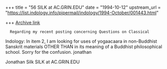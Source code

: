 +++
title = "56 SILK at AC.GRIN.EDU"
date = "1994-10-12"
upstream_url = "https://list.indology.info/pipermail/indology/1994-October/001443.html"

+++
[Archive link](https://list.indology.info/pipermail/indology/1994-October/001443.html)

      Regarding my recent posting concerning Questions on Classical
Indology:    In item 2, I am looking for uses of yogaacaara in non-Buddhist
Sanskrit materials OTHER THAN in its meaning of a Buddhist philosophical
school.
        Sorry for the confusion.
jonathan

Jonathan Silk
SILK at AC.GRIN.EDU







